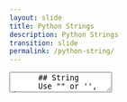 ```yaml
---
layout: slide
title: Python Strings
description: Python Strings
transition: slide
permalink: /python-string/
---
```

<section data-markdown>
    <textarea data-template>
      ## String
      Use "" or '', doesn't matter:
      ```sh
      >>> print ("hello" == 'hello')
      True
      ```
      
      ---
      
      ## String
      ...or Unicode (with care!)
      ```sh
      >>> command = "⌘"
      >>> command
      '\xe2\x8c\x98'
      >>> print (command)
      ⌘
      ```
      
      ---
      
      ## String
      Some *builtin* functions work with variables:
      ```sh
      >>> len("hello")
      5
      ```

       https://docs.python.org/3/library/functions.html

       ---

       ![Next: Numeric](https://aisha-glblcd.github.io/material/python-numeric)
       
        </textarea>
</section>

      
